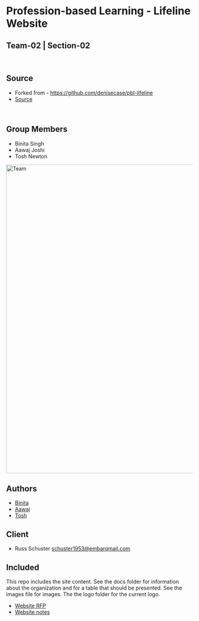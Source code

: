 # Profession-based Learning - Lifeline Website

## Team-02 | Section-02

<br />

## Source

* Forked from - https://github.com/denisecase/pbl-lifeline
* [Source](https://github.com/aawajjoshi/pbl-lifeline)

<br/>

## Group Members

- Binita Singh
- Aawaj Joshi
- Tosh Newton 

<img width="831" alt="Team" src="https://user-images.githubusercontent.com/31771293/68060798-ddbb9a00-fccf-11e9-8944-6cdc0f9d8f81.png">

<br />

## Authors

- [Binita](https://github.com/tanibi)
- [Aawaj](https://github.com/aawajjoshi)
- [Tosh](https://github.com/toshnewton)



## Client

- Russ Schuster <schuster1953@embarqmail.com> 

## Included

This repo includes the site content.
See the docs folder for information about the organization and for a table that should be presented.
See the images file for images.
The the logo folder for the current logo.

- [Website RFP](./website-rfp.md)
- [Website notes](./notes.md)
